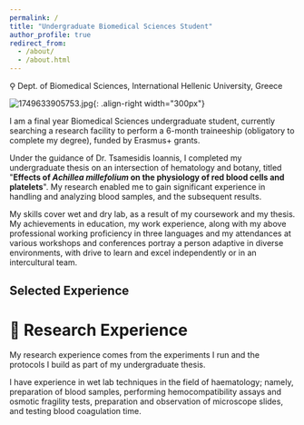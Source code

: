 ```yaml
---
permalink: /
title: "Undergraduate Biomedical Sciences Student"
author_profile: true
redirect_from: 
  - /about/
  - /about.html
---
```


⚲ Dept. of Biomedical Sciences, International Hellenic University, Greece

![1749633905753.jpg](/sofiagrigoriadou.github.io/images/_projects/undergrad_thesis/1749633905753.jpg){: .align-right width="300px"}

I am a final year Biomedical Sciences undergraduate student, currently searching a research facility to perform a 6-month traineeship (obligatory to complete my degree), funded by Erasmus+ grants.

Under the guidance of Dr. Tsamesidis Ioannis, I completed my undergraduate thesis on an intersection of hematology and botany, titled "**Effects of *Achillea millefolium* on the physiology of red blood cells and platelets**". My research enabled me to gain significant experience in handling and analyzing blood samples, and the subsequent results.

My skills cover wet and dry lab, as a result of my coursework and my thesis. My achievements in education, my work experience, along with my above professional working proficiency in three languages and my attendances at various workshops and conferences portray a person adaptive in diverse environments, with drive to learn and excel independently or in an intercultural team.



## Selected Experience


# 🔬 Research Experience

My research experience comes from the experiments I run and the protocols I build as part of my undergraduate thesis.

I have experience in wet lab techniques in the field of haematology; namely, preparation of blood samples, performing hemocompatibility assays and osmotic fragility tests, preparation and observation of microscope slides, and testing blood coagulation time.
